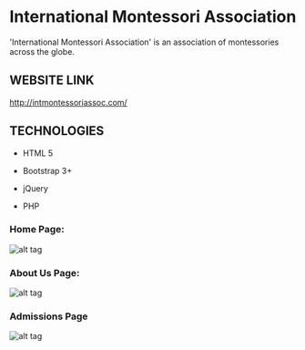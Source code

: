 # International Montessori Association
'International Montessori Association' is an association of montessories across the globe.


## WEBSITE LINK ##

http://intmontessoriassoc.com/


## TECHNOLOGIES ##

- HTML 5

- Bootstrap 3+

- jQuery

- PHP

### Home Page: ###

![alt tag](https://cloud.githubusercontent.com/assets/21244627/21093345/1ae08dce-c073-11e6-9658-d0a11bfd1d28.png)

### About Us Page: ###

![alt tag](https://cloud.githubusercontent.com/assets/21244627/21093347/1ae5c28a-c073-11e6-961c-7c7e29a90cda.png)

### Admissions Page ###

![alt tag](https://cloud.githubusercontent.com/assets/21244627/21093346/1ae3c70a-c073-11e6-8012-581aa7781455.png)